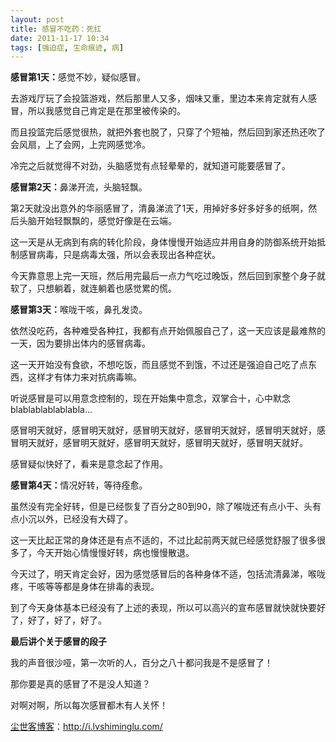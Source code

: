 ```yaml
---
layout: post
title: 感冒不吃药：死扛
date: 2011-11-17 10:34
tags: [强迫症, 生命痕迹, 病]
---
```

<strong>感冒第1天：</strong>感觉不妙，疑似感冒。

去游戏厅玩了会投篮游戏，然后那里人又多，烟味又重，里边本来肯定就有人感冒，所以我感觉自己肯定是在那里被传染的。

而且投篮完后感觉很热，就把外套也脱了，只穿了个短袖，然后回到家还热还吹了会风扇，上了会网，上完网感觉冷。

冷完之后就觉得不对劲，头脑感觉有点轻晕晕的，就知道可能要感冒了。

<strong>感冒第2天：</strong>鼻涕开流，头脑轻飘。

第2天就没出意外的华丽感冒了，清鼻涕流了1天，用掉好多好多好多的纸啊，然后头脑开始轻飘飘的，感觉好像是在云端。

这一天是从无病到有病的转化阶段，身体慢慢开始适应并用自身的防御系统开始抵制感冒病毒，只是病毒太强，所以会表现出各种症状。

今天靠意思上完一天班，然后用完最后一点力气吃过晚饭，然后回到家整个身子就软了，只想躺着，就连躺着也感觉累的慌。

<strong>感冒第3天：</strong>喉咙干咳，鼻孔发烫。

依然没吃药，各种难受各种扛，我都有点开始佩服自己了，这一天应该是最难熬的一天，因为要排出体内的感冒病毒。

这一天开始没有食欲，不想吃饭，而且感觉不到饿，不过还是强迫自己吃了点东西，这样才有体力来对抗病毒嘛。

听说感冒是可以用意念控制的，现在开始集中意念，双掌合十，心中默念blablablablablabla...

感冒明天就好，感冒明天就好，感冒明天就好，感冒明天就好，感冒明天就好，感冒明天就好，感冒明天就好，感冒明天就好，感冒明天就好，感冒明天就好。

感冒疑似快好了，看来是意念起了作用。

<strong>感冒第4天：</strong>情况好转，等待痊愈。

虽然没有完全好转，但是已经恢复了百分之80到90，除了喉咙还有点小干、头有点小沉以外，已经没有大碍了。

这一天比起正常的身体还是有点不适的，不过比起前两天就已经感觉舒服了很多很多了，今天开始心情慢慢好转，病也慢慢散退。

今天过了，明天肯定会好，因为感觉感冒后的各种身体不适，包括流清鼻涕，喉咙疼，干咳等等都是身体在排毒的表现。

到了今天身体基本已经没有了上述的表现，所以可以高兴的宣布感冒就快就快要好了，好了，好了，好了。

<strong>最后讲个关于感冒的段子</strong>

我的声音很沙哑，第一次听的人，百分之八十都问我是不是感冒了！

那你要是真的感冒了不是没人知道？

对啊对啊，所以每次感冒都木有人关怀！

<a href="http://i.lvshiminglu.com/">尘世客博客</a>：<a href="http://i.lvshiminglu.com/">http://i.lvshiminglu.com/</a>

